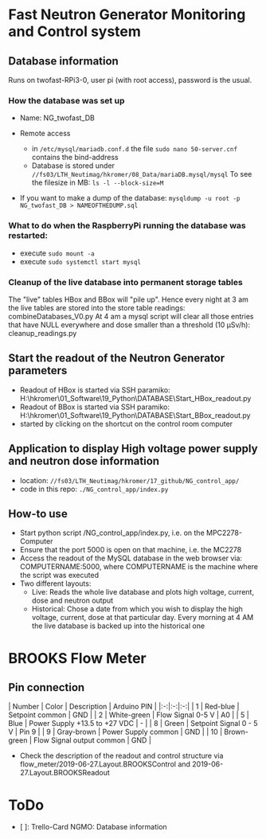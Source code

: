 ﻿# Fast Neutron Generator Monitoring and Control system

## Database information

Runs on twofast-RPi3-0, user pi (with root access), password is the usual.

### How the database was set up

- Name: NG_twofast_DB

- Remote access
  - in `/etc/mysql/mariadb.conf.d` the file `sudo nano 50-server.cnf` contains the bind-address 
  - Database is stored under `//fs03/LTH_Neutimag/hkromer/08_Data/mariaDB.mysql/mysql` To see the filesize in MB: `ls -l --block-size=M`

- If you want to make a dump of the database: `mysqldump -u root -p NG_twofast_DB > NAMEOFTHEDUMP.sql`


### What to do when the RaspberryPi running the database was restarted:

- execute `sudo mount -a`
- execute `sudo systemctl start mysql`

### Cleanup of the live database into permanent storage tables
The "live" tables HBox and BBox will "pile up". Hence every night at 3 am the live tables are stored into the store table readings: combineDatabases_V0.py
At 4 am a mysql script will clear all those entries that have NULL everywhere and dose smaller than a threshold (10 µSv/h): cleanup_readings.py

## Start the readout of the Neutron Generator parameters

- Readout of HBox is started via SSH paramiko: H:\hkromer\01_Software\19_Python\DATABASE\Start_HBox_readout.py
- Readout of BBox is started via SSH paramiko: H:\hkromer\01_Software\19_Python\DATABASE\Start_BBox_readout.py
- started by clicking on the shortcut on the control room computer

## Application to display High voltage power supply and neutron dose information

- location: `//fs03/LTH_Neutimag/hkromer/17_github/NG_control_app/`
- code in this repo:  `./NG_control_app/index.py`

## How-to use

- Start python script /NG_control_app/index.py, i.e. on the MPC2278-Computer
- Ensure that the port 5000 is open on that machine, i.e. the MC2278
- Access the readout of the MySQL database in the web browser via: COMPUTERNAME:5000, where COMPUTERNAME is the machine where the script was executed
- Two different layouts:
  - Live: Reads the whole live database and plots high voltage, current, dose and neutron output
  - Historical: Chose a date from which you wish to display the high voltage, current, dose at that particular day. Every morning at 4 AM the live database is backed up into the historical one
  
  
  
# BROOKS Flow Meter

## Pin connection

| Number  | Color  | Description  | Arduino PIN |
|:-:|:-:|:-:|
| 1  | Red-blue  | Setpoint common  | GND |
| 2  | White-green  | Flow Signal 0-5 V  | A0 |
| 5  | Blue  | Power Supply +13.5 to +27 VDC  | - |
| 8  | Green  | Setpoint Signal 0 - 5 V  | Pin 9 |
| 9  | Gray-brown  | Power Supply common  | GND |
| 10  | Brown-green  | Flow Signal output common  | GND |

- Check the description of the readout and control structure via flow_meter/2019-06-27.Layout.BROOKSControl and 2019-06-27.Layout.BROOKSReadout

# ToDo

- [ ]: Trello-Card NGMO: Database information

